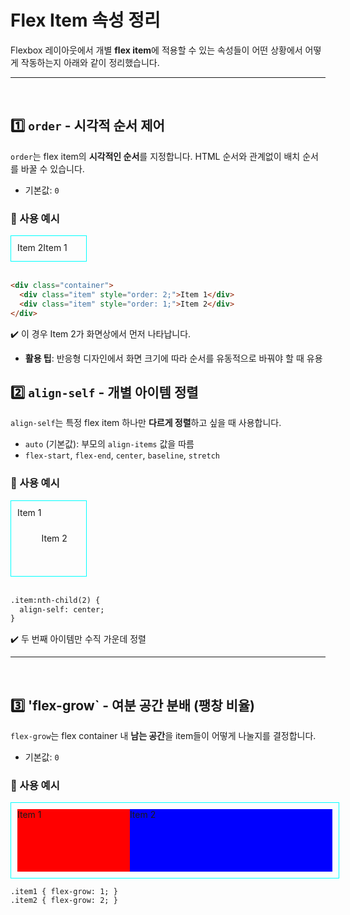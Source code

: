 # Flex Item 속성 정리
Flexbox 레이아웃에서 개별 **flex item**에 적용할 수 있는 속성들이 어떤 상황에서 어떻게 작동하는지 아래와 같이 정리했습니다.

---
<br>

## 1️⃣ `order` - 시각적 순서 제어
`order`는 flex item의 **시각적인 순서**를 지정합니다. HTML 순서와 관계없이 배치 순서를 바꿀 수 있습니다.

- 기본값: `0`

### 🧐 사용 예시
<div class="container" style="width: 100px; display:flex; height: 20px; border: 1px solid aqua; padding: 10px">
  <div class="item" style="order: 2;">Item 1</div>
  <div class="item" style="order: 1;">Item 2</div>
</div>

<br>

```html
<div class="container">
  <div class="item" style="order: 2;">Item 1</div>
  <div class="item" style="order: 1;">Item 2</div>
</div>
```

✔️ 이 경우 Item 2가 화면상에서 먼저 나타납니다.

- **활용 팁**: 반응형 디자인에서 화면 크기에 따라 순서를 유동적으로 바꿔야 할 때 유용

## 2️⃣ `align-self` - 개별 아이템 정렬
`align-self`는 특정 flex item 하나만 **다르게 정렬**하고 싶을 때 사용합니다.

- `auto` (기본값): 부모의 `align-items` 값을 따름
- `flex-start`, `flex-end`, `center`, `baseline`, `stretch`

### 🧐 사용 예시
<style>
.item2:nth-child(2) {
  align-self: center;
}
</style>

<div class="container" style="width: 100px; display:flex; height: 100px; border: 1px solid aqua; padding: 10px">
  <div class="item2">Item 1</div>
  <div class="item2">Item 2</div>
</div>

<br>

```html
.item:nth-child(2) {
  align-self: center;
}
```
✔️ 두 번째 아이템만 수직 가운데 정렬

---
<br>

## 3️⃣ 'flex-grow` - 여분 공간 분배 (팽창 비율)
`flex-grow`는 flex container 내 **남는 공간**을 item들이 어떻게 나눌지를 결정합니다.

- 기본값: `0`

### 🧐 사용 예시
<style>
.item3-1 { flex-grow: 1; background: red;}
.item3-2 { flex-grow: 2; background: blue;}
</style>

<div class="container" style="width: 100%; display:flex; height: 100px; border: 1px solid aqua; padding: 10px">
  <div class="item3-1">Item 1</div>
  <div class="item3-2">Item 2</div>
</div>



```
.item1 { flex-grow: 1; }
.item2 { flex-grow: 2; }
```

